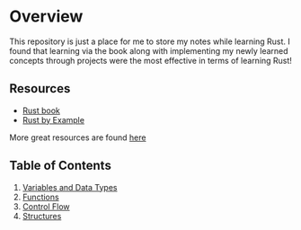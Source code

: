 # Overview
This repository is just a place for me to store my notes while learning Rust. I found that learning via the book along with implementing my newly learned concepts through projects were the most effective in terms of learning Rust!

## Resources
- [Rust book](https://doc.rust-lang.org/book/)
- [Rust by Example](https://doc.rust-lang.org/rust-by-example/)

More great resources are found [here](https://github.com/ctjhoa/rust-learning)

## Table of Contents
1. [Variables and Data Types](learning_variables/src/main.rs)
2. [Functions](learning_functions/src/main.rs)
3. [Control Flow](learning_controlflow/src/main.rs)
4. [Structures](learning_structs/src/main.rs)